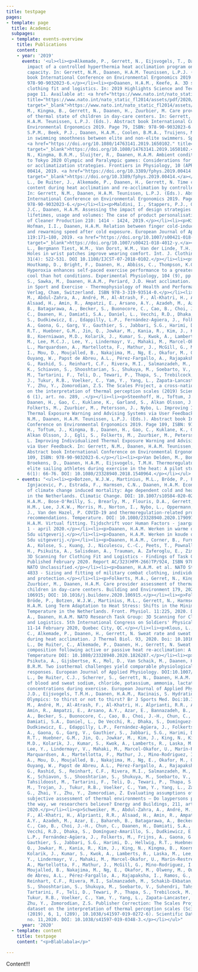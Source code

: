```yaml
---
title: testpage
pages:
- template: page
  title: Academic
  subpages:
  - template: events-overview
    title: Publications
    content:
    - year: '2019'
      events: '<ul><li><p>Alkemade, P., Gerrett, N., Eijsvogels, T., Daanen, H. The
        impact of a controlled hyperthermia heat acclimation program on aerobic exercise
        capacity. In: Gerrett, N.M., Daanen, H.A.M. Teunissen, L.P.J. (Eds.). Abstract
        book International Conference on Environmental Ergonomics 2019. Page 85, ISBN:
        978-90-9032023-6.</p></li><li><p>Daanen, H.A.M., Keefe, A. 3D scanning for
        clothing fit and logistics. In: 2019 Highlights Science and Technology organisation.
        page 11. Available at: <a href="https://www.nato.int/nato_static_fl2014/assets/pdf/2020/3/pdf/200331-2019_NATO_STO_Highlights.pdf."
        title="https://www.nato.int/nato_static_fl2014/assets/pdf/2020/3/pdf/200331-2019_NATO_STO_Highlights.pdf."
        target="_blank">https://www.nato.int/nato_static_fl2014/assets/pdf/2020/3/pdf/200331-2019_NATO_STO_Highlights.pdf.</a></p></li><li><p>Folkerts,
        M., Kingma, B., Gerrett, N., Daanen, H., Zuurbier, M. Care provider assessment
        of thermal state of children in day-care centers. In: Gerrett, N.M., Daanen,
        H.A.M. Teunissen, L.P.J. (Eds.). Abstract book International Conference on
        Environmental Ergonomics 2019. Page 79, ISBN: 978-90-9032023-6.</p></li><li><p>Ganzevles,
        S.P.M., Beek, P.J., Daanen, H.A.M., Coolen, B.M.A., Truijens, M.J. Differences
        in swimming smoothness between elite and non-elite swimmers. Sports Biomechanics.
        <a href="https://doi.org/10.1080/14763141.2019.1650102." title="https://doi.org/10.1080/14763141.2019.1650102."
        target="_blank">https://doi.org/10.1080/14763141.2019.1650102.</a></p></li><li><p>Gerrett,
        N., Kingma, B.R.M., Sluijter, R., Daanen, H.A.M. Ambient conditions prior
        to Tokyo 2020 Olympic and Paralympic games: Considerations for acclimation
        or acclimatization strategies. Frontiers in Physiology, 10 (APR), art. no.
        00414, 2019. <a href="https://doi.org/10.3389/fphys.2019.00414." title="https://doi.org/10.3389/fphys.2019.00414."
        target="_blank">https://doi.org/10.3389/fphys.2019.00414.</a></p></li><li><p>Klous,
        L., De Ruiter, J., Alkemade, P., Daanen, H., Gerrett, N. Time course of sweat
        content during heat acclimation and re-acclimation by controlled hyperthermia.
        In: Gerrett, N.M., Daanen, H.A.M. Teunissen, L.P.J. (Eds.). Abstract book
        International Conference on Environmental Ergonomics 2019. Page 55, ISBN:
        978-90-9032023-6.</p></li><li><p>Maldini, I., Stappers, P.J., Gimeno-Martinez,
        J.C., Daanen, H.A.M. Assessing the impact of design strategies on clothing
        lifetimes, usage and volumes: The case of product personalisation. Journal
        of Cleaner Production 210: 1414 - 1424, 2019.</p></li><li><p>Kingma, C.F.,
        Hofman, I.I., Daanen, H.A.M. Relation between finger cold-induced vasodilation
        and rewarming speed after cold exposure. European Journal of Applied Physiology
        119:171–180, 2019. <a href="https://doi.org/10.1007/s00421-018-4012-y." title="https://doi.org/10.1007/s00421-018-4012-y."
        target="_blank">https://doi.org/10.1007/s00421-018-4012-y.</a></p></li><li><p>Klous,
        L., Bergmann Tiest, W.M., Van Dorst, W.M., Van der Linde, T.H., Daanen, H.A.M.
        Holes in wrist patches improve wearing comfort. Int. J. Clothing Science Techn.
        31(4): 522-531. DOI 10.1108/IJCST-07-2018-0102.</p></li><li><p>Periard, J.,
        Houtkamp, D., Bright, F., Daanen, H., Abbiss, C., Thompson, K.G., Clark, B.
        Hyperoxia enhances self-paced exercise performance to a greater extent in
        cool than hot conditions. Experimental Physiology, 104 (9), pp. 1398-1407.</p></li><li><p>Racinais,
        S., Sawka, M., Daanen, H.A.M., Periard, J.D. Heat acclimation. In: Heat Stress
        in Sport and Exercise - Thermophysiology of Health and Performance. Springer
        Verlag, Cham, Switzerland. ISBN 978-3-319-93514-0.</p></li><li><p>Schweiker,
        M., Abdul-Zahra, A., André, M., Al-Atrash, F., Al-Khatri, H., Alprianti, R.R.,
        Alsaad, H., Amin, R., Ampatzi, E., Arsano, A.Y., Azadeh, M., Azar, E., Bahareh,
        B., Batagarawa, A., Becker, S., Buonocore, C., Cao, B., Choi, J.-H., Chun,
        C., Daanen, H., Damiati, S.A., Daniel, L., Vecchi, R.D., Dhaka, S., Domínguez-Amarillo,
        S., Dudkiewicz, E., Edappilly, L.P., Fernández-Agüera, J., Folkerts, M., Frijns,
        A., Gaona, G., Garg, V., Gauthier, S., Jabbari, S.G., Harimi, D., Hellwig,
        R.T., Huebner, G.M., Jin, Q., Jowkar, M., Kania, R., Kim, J., King, N., Kingma,
        B., Koerniawan, M.D., Kolarik, J., Kumar, S., Kwok, A., Lamberts, R., Laska,
        M., Lee, M.C.J., Lee, Y., Lindermayr, V., Mahaki, M., Marcel-Okafor, U., Marín-Restrepo,
        L., Marquardsen, A., Martellotta, F., Mathur, J., McGill, G., Mino-Rodriguez,
        I., Mou, D., Moujalled, B., Nakajima, M., Ng, E., Okafor, M., Olweny, M.,
        Ouyang, W., Papst de Abreu, A.L., Pérez-Fargallo, A., Rajapaksha, I., Ramos,
        G., Rashid, S., Reinhart, C.F., Rivera, M.I., Salmanzadeh, M., Schakib-Ekbatan,
        K., Schiavon, S., Shooshtarian, S., Shukuya, M., Soebarto, V., Suhendri, Tahsildoost,
        M., Tartarini, F., Teli, D., Tewari, P., Thapa, S., Trebilcock, M., Trojan,
        J., Tukur, R.B., Voelker, C., Yam, Y., Yang, L., Zapata-Lancaster, G., Zhai,
        Y., Zhu, Y., Zomorodian, Z.S. The Scales Project, a cross-national dataset
        on the interpretation of thermal perception scales (2019) Scientific Data,
        6 (1), art. no. 289, .</p></li><li><p>Steenhoff, H., Toftum, J., Kingma, B.,
        Daanen, H., Gao, C., Kuklane, K., Garland, S., Alkan Olsson, J., Egli, S.,
        Folkerts, M., Zuurbier, M., Petersson, J., Nybo, L. Improving Individualized
        Thermal Exposure Warning and Advising Systems via User Feedback. In: Gerrett,
        N.M., Daanen, H.A.M. Teunissen, L.P.J. (Eds.). Abstract book International
        Conference on Environmental Ergonomics 2019. Page 109, ISBN: 978-90-9032023-6.</p></li><li><p>Steenhoff,
        H., Toftum, J., Kingma, B., Daanen, H., Gao, C., Kuklane, K., Garland, S.,
        Alkan Olsson, J., Egli, S., Folkerts, M., Zuurbier, M., Petersson, J., Nybo,
        L. Improving Individualized Thermal Exposure Warning and Advising Systems
        via User Feedback. In: Gerrett, N.M., Daanen, H.A.M. Teunissen, L.P.J. (Eds.).
        Abstract book International Conference on Environmental Ergonomics 2019. Page
        109, ISBN: 978-90-9032023-6.</p></li><li><p>Van Delden, M., Bongers, C.C.W.G.,
        Broekens, D., Daanen, H.A.M., Eijsvogels, T.M.H. Thermoregulatory burden of
        elite sailing athletes during exercise in the heat: A pilot study. Temperature
        6(1): 66-76. DOI: 10.1080/23328940.2018.1540964.</p></li></ul>'
    - events: "<ul><li><p>Botzen, W.J.W., Martinius, M.L., Bröde, P., Folkerts, M.A.,
        Ignjacevic, P., Estrada, F., Harmsen, C.N., Daanen, H.A.M. Economic valuation
        of climate change induced mortality: Age dependent cold and heat mortality
        in the Netherlands. Climatic Change. DOI: 10.1007/s10584-020-02797-0.</p></li><li><p>Daanen,
        H.A.M., Bose-O'Reilly, S., Brearly, M., Flouris, D.A., Gerrett, N.M., Jones,
        H.M., Lee, J.K.W., Morris, M., Norton, I., Nybo, L., Oppermann, E., Shumake-Guillemot,
        J., Van den Hazel, P. COVID-19 and thermoregulation-related problems: Practical
        recommendations. Temperature. DOI: 10.1080/23328940.2020.1790971.</p></li><li><p>Daanen,
        H.A.M. Virtual fitting. Tijdschrift voor Human Factors - jaargang 45 - nr.
        1 - april 2020.</p></li><li><p>Daanen, H.A.M. Werken in warme omstandigheden.
        Sdu uitgeverij.</p></li><li><p>Daanen, H.A.M. Werken in koude omstandigheden.
        Sdu uitgeverij.</p></li><li><p>Daanen, H.A.M., Corner, B., Furnell, A., Keefe,
        A., Kolose, S., Kuang, J., Niculescu, C.-C., Peets, T., Pownall, J., Reulink,
        H., Psikuita, A., Salisdean, A., Trauman, A. Zaferoglu, E., Zimmerman, C.
        3D Scanning for Clothing Fit and Logistics - Findings of Task Group HFM-266.
        Published February 2020. Report AC/323(HFM-266)TP/924, ISBN 978-82-837-2249-6.
        NATO Unclassified.</p></li><li><p>Daanen, H.A.M. et al. NATO Standard Recommendation
        4833 - Sizing and fitting of military combat clothing, individual equipment
        and protection.</p></li><li><p>Folkerts, M.A., Gerret, N., Kingma, B.R.M.,
        Zuurbier, M., Daanen, H.A.M. Care provider assessment of thermal state of
        children in day-care centers. Building and Environment 179, 2020 - art. no.
        106915; DOI: 10.1016/j.buildenv.2020.106915.</p></li><li><p>Folkerts, M,A,
        Bröde, P., Botzen, W.J.W., Martinius, M.L., Gerrett, N., Harmsen, C.N., Daanen,
        H.A.M. Long Term Adaptation to Heat Stress: Shifts in the Minimum Mortality
        Temperature in the Netherlands. Front. Physiol. 11:225, 2020. DOI: 10.3389/fphys.2020.00225</p></li><li><p>Keefe,
        A., Daanen, H.A.M. NATO Research Task Group: 3D Scanning for Clothing Fit
        and Logistics. 5th International Congress on Soldiers' Physical Performance.
        11-14 February 2020, Quebec City, QC.</p></li><li><p>Klous, L., De Ruiter,
        C., Alkemade, P., Daanen, H., Gerrett, N. Sweat rate and sweat composition
        during heat acclimation. J Thermal Biol. 93, 2020. Doi: 10.1016/j.jtherbio.2020.102697.</p></li><li><p>Klous,
        L., De Ruiter, C., Alkemade, P., Daanen, H., Gerrett, N. Sweat rate and sweat
        composition following active or passive heat re-acclimation: A pilot study.
        Temperature DOI: 10.1080/23328940.2020.1826287.</p></li><li><p>Klous, L.,
        Psikuta, A., Gijsbertse, K., Mol, D., Van Schaik, M., Daanen, H.A.M., Kingma,
        B.R.M. Two isothermal challenges yield comparable physiological and subjective
        responses. European Journal of Applied Physiology. DOI:10.1007/s00421-020-04494-3.</p></li><li><p>Klous,
        L., De Ruiter, C.J., Scherrer, S., Gerrett, N., Daanen, H.A.M. The (in)dependency
        of blood and sweat sodium, chloride, potassium, ammonia, lactate and glucose
        concentrations during exercise. European Journal of Applied Physiology. DOI:10.1007/s00421-020-04562-8.</p></li><li><p>Périard,
        J.D., Eijsvogels, T.M.H., Daanen, H.A.M., Racinais, S. Hydration for the Tokyo
        Olympics: to thirst or not to thirst? Br J Sports Med. Doi:10.1136/bjsports-2020-102803.</p></li><li><p>Schweiker,
        M., André, M., Al-Atrash, F., Al-Khatri, H., Alprianti, R.R., Alsaad, H.,
        Amin, R., Ampatzi, E., Arsano, A.Y., Azar, E., Bannazadeh, B., Batagarawa,
        A., Becker, S., Buonocore, C., Cao, B., Choi, J.-H., Chun, C., Daanen, H.,
        Damiati, S.A., Daniel, L., De Vecchi, R., Dhaka, S., Domínguez-Amarillo, S.,
        Dudkiewicz, E., Edappilly, L.P., Fernández-Agüera, J., Folkerts, M., Frijns,
        A., Gaona, G., Garg, V., Gauthier, S., Jabbari, S.G., Harimi, D., Hellwig,
        R.T., Huebner, G.M., Jin, Q., Jowkar, M., Kim, J., King, N., Kingma, B., Koerniawan,
        M.D., Kolarik, J., Kumar, S., Kwok, A., Lamberts, R., Laska, M., Lee, M.C.J.,
        Lee, Y., Lindermayr, V., Mahaki, M., Marcel-Okafor, U., Marín-Restrepo, L.,
        Marquardsen, A., Martellotta, F., Mathur, J., Mino-Rodriguez, I., Montazami,
        A., Mou, D., Moujalled, B., Nakajima, M., Ng, E., Okafor, M., Olweny, M.,
        Ouyang, W., Papst de Abreu, A.L., Pérez-Fargallo, A., Rajapaksha, I., Ramos,
        G., Rashid, S., Reinhart, C.F., Rivera, M.I., Salmanzadeh, M., Schakib-Ekbatan,
        K., Schiavon, S., Shooshtarian, S., Shukuya, M., Soebarto, V., Suhendri, S.,
        Tahsildoost, M., Tartarini, F., Teli, D., Tewari, P., Thapa, S., Trebilcock,
        M., Trojan, J., Tukur, R.B., Voelker, C., Yam, Y., Yang, L., Zapata-Lancaster,
        G., Zhai, Y., Zhu, Y., Zomorodian, Z. Evaluating assumptions of scales for
        subjective assessment of thermal environments – Do laypersons perceive them
        the way, we researchers believe? Energy and Buildings, 211, art. no. 109761,
        2020.</p></li><li><p>Schweiker, M., Abdul-Zahra, A., André, M., Al-Atrash,
        F., Al-Khatri, H., Alprianti, R.R., Alsaad, H., Amin, R., Ampatzi, E., Arsano,
        A.Y., Azadeh, M., Azar, E., Bahareh, B., Batagarawa, A., Becker, S., Buonocore,
        C., Cao, B., Choi, J.-H., Chun, C., Daanen, H., Damiati, S.A., Daniel, L.,
        Vecchi, R.D., Dhaka, S., Domínguez-Amarillo, S., Dudkiewicz, E., Edappilly,
        L.P., Fernández-Agüera, J., Folkerts, M., Frijns, A., Gaona, G., Garg, V.,
        Gauthier, S., Jabbari, S.G., Harimi, D., Hellwig, R.T., Huebner, G.M., Jin,
        Q., Jowkar, M., Kania, R., Kim, J., King, N., Kingma, B., Koerniawan, M.D.,
        Kolarik, J., Kumar, S., Kwok, A., Lamberts, R., Laska, M., Lee, M.C.J., Lee,
        Y., Lindermayr, V., Mahaki, M., Marcel-Okafor, U., Marín-Restrepo, L., Marquardsen,
        A., Martellotta, F., Mathur, J., McGill, G., Mino-Rodriguez, I., Mou, D.,
        Moujalled, B., Nakajima, M., Ng, E., Okafor, M., Olweny, M., Ouyang, W., Papst
        de Abreu, A.L., Pérez-Fargallo, A., Rajapaksha, I., Ramos, G., Rashid, S.,
        Reinhart, C.F., Rivera, M.I., Salmanzadeh, M., Schakib-Ekbatan, K., Schiavon,
        S., Shooshtarian, S., Shukuya, M., Soebarto, V., Suhendri, Tahsildoost, M.,
        Tartarini, F., Teli, D., Tewari, P., Thapa, S., Trebilcock, M., Trojan, J.,
        Tukur, R.B., Voelker, C., Yam, Y., Yang, L., Zapata-Lancaster, G., Zhai, Y.,
        Zhu, Y., Zomorodian, Z.S. Publisher Correction: The Scales Project, a cross-national
        dataset on the interpretation of thermal perception scales (Scientific Data,
        (2019), 6, 1, (289), 10.1038/s41597-019-0272-6). Scientific Data, 7 (1), art.
        no. 11,2020. DOI: 10.1038/s41597-019-0348-3.</p></li></ul>"
      year: '2020'
  - template: content
    title: testpage
    content: "<p>Blablabala</p>"

---
```

Content!!!